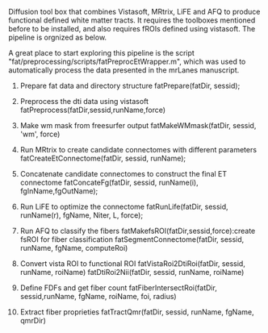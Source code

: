 ﻿Diffusion tool box that combines Vistasoft, MRtrix, LiFE and AFQ  to produce functional defined white matter tracts. It requires the toolboxes mentioned before to be installed, and also requires fROIs defined using vistasoft. The pipeline is orgnized as below. 
 
A great place to start exploring this pipeline is the script "fat/preprocessing/scripts/fatPreprocEtWrapper.m", which was used to automatically process the data presented in the mrLanes manuscript.


1) Prepare fat data and directory structure
fatPrepare(fatDir, sessid);

2) Preprocess the dti data using vistasoft
fatPreprocess(fatDir,sessid,runName,force)

4) Make wm mask from freesurfer output 
fatMakeWMmask(fatDir, sessid, 'wm', force)

5) Run MRtrix to create candidate connectomes with different parameters
fatCreateEtConnectome(fatDir, sessid, runName);

6) Concatenate candidate connectomes to construct the final ET connectome
fatConcateFg(fatDir, sessid, runName(i), fgInName,fgOutName);

7) Run LiFE to optimize the connectome
fatRunLife(fatDir, sessid, runName(r), fgName, Niter, L, force);

8) Run AFQ to classify the fibers
fatMakefsROI(fatDir,sessid,force):create fsROI for fiber classification
fatSegmentConnectome(fatDir, sessid, runName, fgName, computeRoi)

9) Convert vista ROI to functional ROI 
fatVistaRoi2DtiRoi(fatDir, sessid, runName, roiName)
fatDtiRoi2Nii(fatDir, sessid, runName, roiName)

9) Define FDFs and get fiber count
fatFiberIntersectRoi(fatDir, sessid,runName, fgName, roiName, foi, radius) 

10) Extract fiber proprieties
fatTractQmr(fatDir, sessid, runName, fgName, qmrDir)
